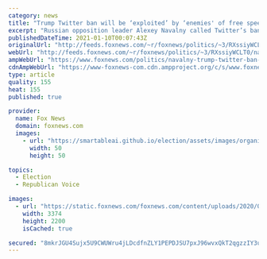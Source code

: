 ```yaml
---
category: news
title: "Trump Twitter ban will be ‘exploited’ by ‘enemies' of free speech 'around the world,’ Russian dissident Navaln"
excerpt: "Russian opposition leader Alexey Navalny called Twitter’s ban of President Trump an “unacceptable act of censorship” that could be exploited by oppressive governments around the world."
publishedDateTime: 2021-01-10T00:07:43Z
originalUrl: "http://feeds.foxnews.com/~r/foxnews/politics/~3/RXssiyWCLT0/navalny-trump-twitter-ban-exploited-enemies-of-free-speech"
webUrl: "http://feeds.foxnews.com/~r/foxnews/politics/~3/RXssiyWCLT0/navalny-trump-twitter-ban-exploited-enemies-of-free-speech"
ampWebUrl: "https://www.foxnews.com/politics/navalny-trump-twitter-ban-exploited-enemies-of-free-speech.amp"
cdnAmpWebUrl: "https://www-foxnews-com.cdn.ampproject.org/c/s/www.foxnews.com/politics/navalny-trump-twitter-ban-exploited-enemies-of-free-speech.amp"
type: article
quality: 155
heat: 155
published: true

provider:
  name: Fox News
  domain: foxnews.com
  images:
    - url: "https://smartableai.github.io/election/assets/images/organizations/foxnews.com-50x50.jpg"
      width: 50
      height: 50

topics:
  - Election
  - Republican Voice

images:
  - url: "https://static.foxnews.com/foxnews.com/content/uploads/2020/09/AP20247607331332.jpg"
    width: 3374
    height: 2200
    isCached: true

secured: "8mkrJGU4Sujx5U9CWUWru4jLDcdfnZLY1PEPDJSU7pxJ96wvxQkT2qgzzIY3uEEhKhImV2qQ7LU7s2SDhpdbWgKT28gUJ0aSL/IGkb+SwQ/M1WjboRXLsTfF9nfe7cfCsqDR5LW60dXtqIKcT6fykDyZzBGvIrXziXaTN8KcQLPIDf18qICTq9hsKKhrDiKRmxNDNAeJjvlWFhpjWUcjtSIYh1LYKgWprWDMMwAxsR5Q+lXTgVcoBr2GtMzMQ/M4FkFp3cMXnK0AgBQrxZAi9gLmPhCp4ZcS0/nPKj/LEdkOMQERBNjF6O1ZRlxl/lmXlAaxE4hs/6eisepLh4NcDraBcDmMNBJ3CtbcvFiQ/Bc=;+6vOEMK2T8r4QbRoQFX0RA=="
---
```


